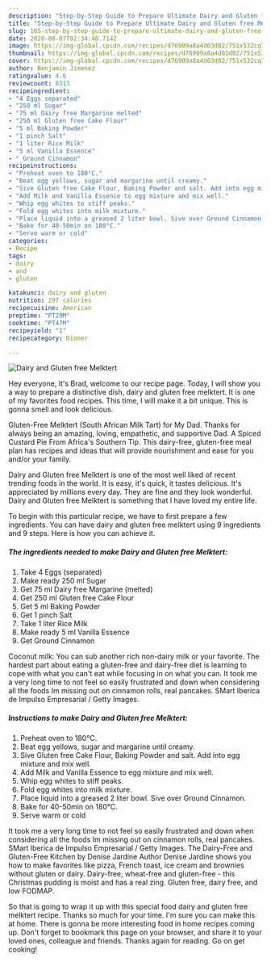 ```yaml
---
description: "Step-by-Step Guide to Prepare Ultimate Dairy and Gluten free Melktert"
title: "Step-by-Step Guide to Prepare Ultimate Dairy and Gluten free Melktert"
slug: 165-step-by-step-guide-to-prepare-ultimate-dairy-and-gluten-free-melktert
date: 2020-08-07T02:34:40.714Z
image: https://img-global.cpcdn.com/recipes/d76909a8a4d03d02/751x532cq70/dairy-and-gluten-free-melktert-recipe-main-photo.jpg
thumbnail: https://img-global.cpcdn.com/recipes/d76909a8a4d03d02/751x532cq70/dairy-and-gluten-free-melktert-recipe-main-photo.jpg
cover: https://img-global.cpcdn.com/recipes/d76909a8a4d03d02/751x532cq70/dairy-and-gluten-free-melktert-recipe-main-photo.jpg
author: Benjamin Jimenez
ratingvalue: 4.6
reviewcount: 8313
recipeingredient:
- "4 Eggs separated"
- "250 ml Sugar"
- "75 ml Dairy free Margarine melted"
- "250 ml Gluten free Cake Flour"
- "5 ml Baking Powder"
- "1 pinch Salt"
- "1 liter Rice Milk"
- "5 ml Vanilla Essence"
- " Ground Cinnamon"
recipeinstructions:
- "Preheat oven to 180°C."
- "Beat egg yellows, sugar and margarine until creamy."
- "Sive Gluten free Cake Flour, Baking Powder and salt. Add into egg mixture and mix well."
- "Add Milk and Vanilla Essence to egg mixture and mix well."
- "Whip egg whites to stiff peaks."
- "Fold egg whites into milk mixture."
- "Place liquid into a greased 2 liter bowl. Sive over Ground Cinnamon."
- "Bake for 40-50min on 180°C."
- "Serve warm or cold"
categories:
- Recipe
tags:
- dairy
- and
- gluten

katakunci: dairy and gluten 
nutrition: 297 calories
recipecuisine: American
preptime: "PT29M"
cooktime: "PT47M"
recipeyield: "1"
recipecategory: Dinner

---
```



![Dairy and Gluten free Melktert](https://img-global.cpcdn.com/recipes/d76909a8a4d03d02/751x532cq70/dairy-and-gluten-free-melktert-recipe-main-photo.jpg)

Hey everyone, it's Brad, welcome to our recipe page. Today, I will show you a way to prepare a distinctive dish, dairy and gluten free melktert. It is one of my favorites food recipes. This time, I will make it a bit unique. This is gonna smell and look delicious.

Gluten-Free Melktert (South African Milk Tart) for My Dad. Thanks for always being an amazing, loving, empathetic, and supportive Dad. A Spiced Custard Pie From Africa&#39;s Southern Tip. This dairy-free, gluten-free meal plan has recipes and ideas that will provide nourishment and ease for you and/or your family.

Dairy and Gluten free Melktert is one of the most well liked of recent trending foods in the world. It is easy, it's quick, it tastes delicious. It's appreciated by millions every day. They are fine and they look wonderful. Dairy and Gluten free Melktert is something that I have loved my entire life.


To begin with this particular recipe, we have to first prepare a few ingredients. You can have dairy and gluten free melktert using 9 ingredients and 9 steps. Here is how you can achieve it.

<!--inarticleads1-->

##### The ingredients needed to make Dairy and Gluten free Melktert:

1. Take 4 Eggs (separated)
1. Make ready 250 ml Sugar
1. Get 75 ml Dairy free Margarine (melted)
1. Get 250 ml Gluten free Cake Flour
1. Get 5 ml Baking Powder
1. Get 1 pinch Salt
1. Take 1 liter Rice Milk
1. Make ready 5 ml Vanilla Essence
1. Get  Ground Cinnamon


Coconut milk: You can sub another rich non-dairy milk or your favorite. The hardest part about eating a gluten-free and dairy-free diet is learning to cope with what you can&#39;t eat while focusing in on what you can. It took me a very long time to not feel so easily frustrated and down when considering all the foods Im missing out on cinnamon rolls, real pancakes. SMart Iberica de Impulso Empresarial / Getty Images. 

<!--inarticleads2-->

##### Instructions to make Dairy and Gluten free Melktert:

1. Preheat oven to 180°C.
1. Beat egg yellows, sugar and margarine until creamy.
1. Sive Gluten free Cake Flour, Baking Powder and salt. Add into egg mixture and mix well.
1. Add Milk and Vanilla Essence to egg mixture and mix well.
1. Whip egg whites to stiff peaks.
1. Fold egg whites into milk mixture.
1. Place liquid into a greased 2 liter bowl. Sive over Ground Cinnamon.
1. Bake for 40-50min on 180°C.
1. Serve warm or cold


It took me a very long time to not feel so easily frustrated and down when considering all the foods Im missing out on cinnamon rolls, real pancakes. SMart Iberica de Impulso Empresarial / Getty Images. The Dairy-Free and Gluten-Free Kitchen by Denise Jardine Author Denise Jardine shows you how to make favorites like pizza, French toast, ice cream and brownies without gluten or dairy. Dairy-free, wheat-free and gluten-free - this Christmas pudding is moist and has a real zing. Gluten free, dairy free, and low FODMAP. 

So that is going to wrap it up with this special food dairy and gluten free melktert recipe. Thanks so much for your time. I'm sure you can make this at home. There is gonna be more interesting food in home recipes coming up. Don't forget to bookmark this page on your browser, and share it to your loved ones, colleague and friends. Thanks again for reading. Go on get cooking!
